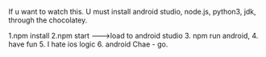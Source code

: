 If u want to watch this. U must install android studio, node.js, python3, jdk, through the chocolatey.

1.npm install
2.npm start --->load to android studio 
3. npm run android,
4. have fun
5. I hate ios logic
6. android Chae - go.
